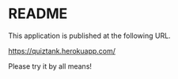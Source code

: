 # README

This application is published at the following URL.

https://quiztank.herokuapp.com/

Please try it by all means!
